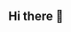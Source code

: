 ## Hi there 👋

<!--
**tonyluo08/tonyluo08** is a ✨ _special_ ✨ repository because its `README.md` (this file) appears on your GitHub profile.

Here are some ideas to get you started:

- 🔭 I’m currently working on an app that helps people with ADHD drive safer
- 🌱 I’m currently learning Swift and CoreML
- 👯 I’m looking to collaborate on getting results for my app
- 🤔 I’m looking for help with how to test my app when it's finished
- 💬 Ask me about my project!
- 📫 How to reach me: shengwuluo62@gmail.com
- 😄 Pronouns: He/Him
- ⚡ Fun fact: I like to sleep a lot
-->
